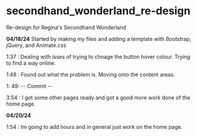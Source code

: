 # secondhand_wonderland_re-design
Re-design for Regina's Secondhand Wonderland

**04/18/24**
Started by making my files and adding a template with Bootstrap, jQuery, and Animate.css

1:37 : Dealing with isses of trying to chnage the button hover colour. Trying to find a way online.

1:48 : Found out what the problem is. Moving onto the content areas.

1: 49: -- Commit --

3:54 : I got some other pages ready and got a good more work done of the home page.

**04/20/24**

1:54 : Im going to add hours and in general just work on the home page.